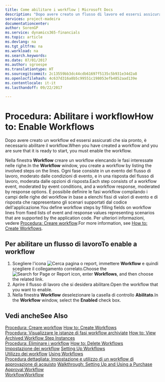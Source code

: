 ```yaml
---
title: Come abilitare i workflow | Microsoft Docs
description: "Dopo avere creato un flusso di lavoro ed essersi assicurati che sia pronto, è necessario abilitare il flusso di lavoro."
services: project-madeira
documentationcenter: 
author: SorenGP
ms.service: dynamics365-financials
ms.topic: article
ms.devlang: na
ms.tgt_pltfrm: na
ms.workload: na
ms.search.keywords: 
ms.date: 07/01/2017
ms.author: sgroespe
ms.translationtype: HT
ms.sourcegitcommit: 2c13559bb3dc44cdb61697f5135c5b931e34d2a8
ms.openlocfilehash: 4c637d316a8b5c99551c198053efb4852aad139e
ms.contentlocale: it-it
ms.lasthandoff: 09/22/2017

---
```

# <a name="how-to-enable-workflows"></a><span data-ttu-id="73678-103">Procedura: Abilitare i workflow</span><span class="sxs-lookup"><span data-stu-id="73678-103">How to: Enable Workflows</span></span>
<span data-ttu-id="73678-104">Dopo avere creato un workflow ed essersi assicurati che sia pronto, è necessario abilitare il workflow.</span><span class="sxs-lookup"><span data-stu-id="73678-104">When you have created a workflow and you are sure that it is ready to start, you must enable the workflow.</span></span>  

 <span data-ttu-id="73678-105">Nella finestra **Workflow** creare un workflow elencando le fasi interessate nelle righe.</span><span class="sxs-lookup"><span data-stu-id="73678-105">In the **Workflow** window, you create a workflow by listing the involved steps on the lines.</span></span> <span data-ttu-id="73678-106">Ogni fase consiste in un evento del flusso di lavoro, moderato dalle condizioni di evento, e in una risposta del flusso di lavoro, moderata dalle opzioni di risposta.</span><span class="sxs-lookup"><span data-stu-id="73678-106">Each step consists of a workflow event, moderated by event conditions, and a workflow response, moderated by response options.</span></span> <span data-ttu-id="73678-107">È possibile definire le fasi workflow compilando i campi delle righe del workflow in base a elenchi fissi di valori di evento e di risposta che rappresentano gli scenari supportati dal codice dell'applicazione.</span><span class="sxs-lookup"><span data-stu-id="73678-107">You define workflow steps by filling fields on workflow lines from fixed lists of event and response values representing scenarios that are supported by the application code.</span></span> <span data-ttu-id="73678-108">Per ulteriori informazioni, vedere [Procedura: Creare workflow](across-how-to-create-workflows.md).</span><span class="sxs-lookup"><span data-stu-id="73678-108">For more information, see [How to: Create Workflows](across-how-to-create-workflows.md).</span></span>  

## <a name="to-enable-a-workflow"></a><span data-ttu-id="73678-109">Per abilitare un flusso di lavoro</span><span class="sxs-lookup"><span data-stu-id="73678-109">To enable a workflow</span></span>  
1.  <span data-ttu-id="73678-110">Scegliere l'icona ![Cerca pagina o report](media/ui-search/search_small.png "icona Cerca pagina o report"), immettere **Workflow** e quindi scegliere il collegamento correlato.</span><span class="sxs-lookup"><span data-stu-id="73678-110">Choose the ![Search for Page or Report](media/ui-search/search_small.png "Search for Page or Report icon") icon, enter **Workflows**, and then choose the related link.</span></span>  
2.  <span data-ttu-id="73678-111">Aprire il flusso di lavoro che si desidera abilitare.</span><span class="sxs-lookup"><span data-stu-id="73678-111">Open the workflow that you want to enable.</span></span>  
3.  <span data-ttu-id="73678-112">Nella finestra **Workflow** deselezionare la casella di controllo **Abilitato**.</span><span class="sxs-lookup"><span data-stu-id="73678-112">In the **Workflow** window, select the **Enabled** check box.</span></span>  

## <a name="see-also"></a><span data-ttu-id="73678-113">Vedi anche</span><span class="sxs-lookup"><span data-stu-id="73678-113">See Also</span></span>  
 <span data-ttu-id="73678-114">[Procedura: Creare workflow](across-how-to-create-workflows.md) </span><span class="sxs-lookup"><span data-stu-id="73678-114">[How to: Create Workflows](across-how-to-create-workflows.md) </span></span>  
 <span data-ttu-id="73678-115">[Procedura: Visualizzare le istanze di fasi workflow archiviate](across-how-to-view-archived-workflow-step-instances.md) </span><span class="sxs-lookup"><span data-stu-id="73678-115">[How to: View Archived Workflow Step Instances](across-how-to-view-archived-workflow-step-instances.md) </span></span>  
 <span data-ttu-id="73678-116">[Procedura: Eliminare i workflow](across-how-to-delete-workflows.md) </span><span class="sxs-lookup"><span data-stu-id="73678-116">[How to: Delete Workflows](across-how-to-delete-workflows.md) </span></span>  
 <span data-ttu-id="73678-117">[Impostazione dei workflow](across-set-up-workflows.md) </span><span class="sxs-lookup"><span data-stu-id="73678-117">[Setting Up Workflows](across-set-up-workflows.md) </span></span>  
 <span data-ttu-id="73678-118">[Utilizzo dei workflow](across-use-workflows.md) </span><span class="sxs-lookup"><span data-stu-id="73678-118">[Using Workflows](across-use-workflows.md) </span></span>  
 <span data-ttu-id="73678-119">[Procedura dettagliata: Impostazione e utilizzo di un workflow di approvazione di acquisto](walkthrough-setting-up-and-using-a-purchase-approval-workflow.md) </span><span class="sxs-lookup"><span data-stu-id="73678-119">[Walkthrough: Setting Up and Using a Purchase Approval Workflow](walkthrough-setting-up-and-using-a-purchase-approval-workflow.md) </span></span>  
 [<span data-ttu-id="73678-120">Workflow</span><span class="sxs-lookup"><span data-stu-id="73678-120">Workflow</span></span>](across-workflow.md)   

